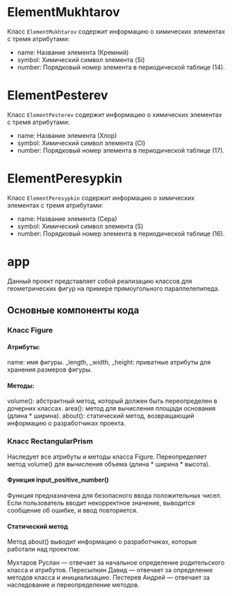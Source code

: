 # ElementMukhtarov

Класс `ElementMukhtarov` содержит информацию о химических элементах с тремя атрибутами:
- name: Название элемента (Кремний)
- symbol: Химический символ элемента (Si)
- number: Порядковый номер элемента в периодической таблице (14).

# ElementPesterev

Класс `ElementPesterev` содержит информацию о химических элементах с тремя атрибутами:
- name: Название элемента (Хлор)
- symbol: Химический символ элемента (Cl)
- number: Порядковый номер элемента в периодической таблице (17).

# ElementPeresypkin

Класс `ElementPeresypkin` содержит информацию о химических элементах с тремя атрибутами:
- name: Название элемента (Сера)
- symbol: Химический символ элемента (S)
- number: Порядковый номер элемента в периодической таблице (16).

# app
Данный проект представляет собой реализацию классов для геометрических фигур на примере прямоугольного параллелепипеда.
## Основные компоненты кода
### Класс Figure
#### Атрибуты:
name: имя фигуры.
_length, _width, _height: приватные атрибуты для хранения размеров фигуры.
#### Методы:
volume(): абстрактный метод, который должен быть переопределен в дочерних классах.
area(): метод для вычисления площади основания (длина * ширина).
about(): статический метод, возвращающий информацию о разработчиках проекта.
### Класс RectangularPrism
Наследует все атрибуты и методы класса Figure.
Переопределяет метод volume() для вычисления объема (длина * ширина * высота).
#### Функция input_positive_number()
Функция предназначена для безопасного ввода положительных чисел.
Если пользователь вводит некорректное значение, выводится сообщение об ошибке, и ввод повторяется.
#### Статический метод
Метод about() выводит информацию о разработчиках, которые работали над проектом:

Мухтаров Руслан — отвечает за начальное определение родительского класса и атрибутов.
Пересыпкин Давид — отвечает за определение методов класса и инициализацию.
Пестерев Андрей — отвечает за наследование и переопределение методов.
